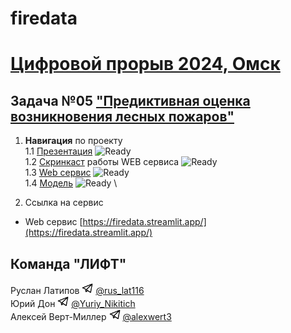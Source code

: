 # firedata

# [Цифровой прорыв 2024, Омск](https://hacks-ai.ru/)

## Задача №05 ["Предиктивная оценка возникновения лесных пожаров"](https://hacks-ai.ru/events/1077378)

1. **Навигация** по проекту \
   1.1 [Презентация](presentation.pdf) ![Ready](https://img.shields.io/badge/-ready-green) \
   1.2 [Скринкаст](https://disk.yandex.ru/i/XY_a0lXA1WlW6Q) работы WEB сервиса ![Ready](https://img.shields.io/badge/-ready-green) \
   1.3 [Web сервис](https://github.com/RuslanLat/firedata/tree/main/streamlit_app) ![Ready](https://img.shields.io/badge/-ready-green) \
   1.4 [Модель](https://github.com/RuslanLat/firedata/tree/main/mlmodel) ![Ready](https://img.shields.io/badge/-ready-green) \

2. Ссылка на сервис

- Web сервис [https://firedata.streamlit.app/](https://firedata.streamlit.app/)

## Команда "ЛИФТ"

Руслан Латипов <img src="images/tglogo.png" width="18"> [@rus_lat116](https://t.me/rus_lat116) \
Юрий Дон <img src="images/tglogo.png" width="18"> [@Yuriy_Nikitich](https://t.me/Yuriy_Nikitich) \
Алексей Верт-Миллер <img src="images/tglogo.png" width="18"> [@alexwert3](https://t.me/alexwert3)
